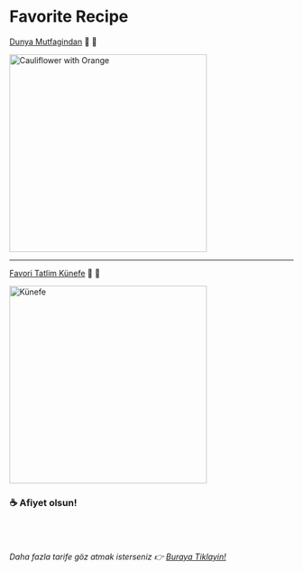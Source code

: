 # Favorite Recipe

[Dunya Mutfagindan](./Cauliflower_with_Orange.md)  🧄 🧀

<img src="./images/Cauliflower_with_Orange.JPEG" alt="Cauliflower with Orange" width="350"/>  


---

[Favori Tatlim Künefe](./künefe_tarifi.md) 🍯 🌰

<img src="./images/künefe.jpg" alt="Künefe" width="350"/>  

### ☕ Afiyet olsun! 
</br>
</br>

###### Daha fazla tarife göz atmak isterseniz 👉️ [Buraya Tiklayin!](https://www.nefisyemektarifleri.com/)
